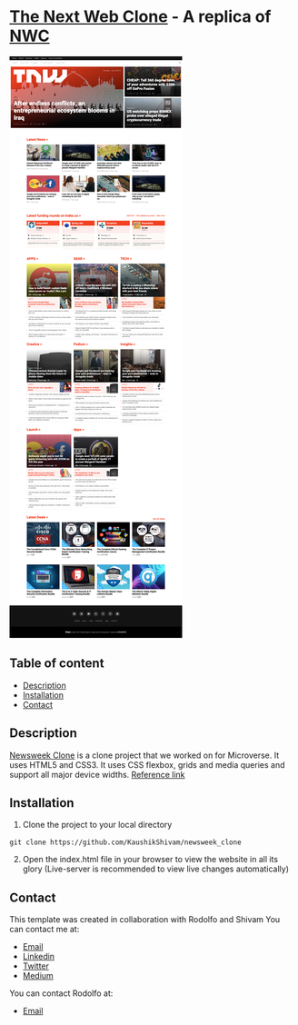 # [The Next Web Clone](https://raw.githack.com/KaushikShivam/the_next_web_clone/development/index.html) - A replica of [NWC](https://thenextweb.com/)

![The Next Web Screenshot](screenshot.png)

## Table of content
- [Description](#description)
- [Installation](#installation)
- [Contact](#contact)

## Description
[Newsweek Clone](https://raw.githack.com/KaushikShivam/the_next_web_clone/development/index.html) is a clone project that we worked on for Microverse. It uses HTML5 and CSS3.
It uses CSS flexbox, grids and media queries and support all major device widths.
[Reference link](https://thenextweb.com/)


## Installation

1. Clone the project to your local directory
```
git clone https://github.com/KaushikShivam/newsweek_clone
```
2. Open the index.html file in your browser to view the website in all its glory (Live-server is recommended to view live changes automatically)

## Contact
This template was created in collaboration with Rodolfo and Shivam
You can contact me at:
- [Email](shivamkaushikofficial@gmail.com)
- [Linkedin](https://www.linkedin.com/in/shivam-kaushik-bb8162102/)
- [Twitter](https://twitter.com/kShivamDev)
- [Medium](https://medium.com/@shivamkaushikofficial)

You can contact Rodolfo at:
- [Email](acosta.rodolfo.rca@gmail.com)



